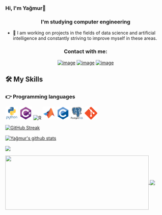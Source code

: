 ### Hi, I'm Yağmur👋

<h3 align="center">I'm studying computer engineering </h3>

- 🔭  I am working on projects in the fields of data science and artificial intelligence and constantly striving to improve myself in these areas.

<h3 align="center">Contact with me:</h3>
<div align="center">

[![image](https://img.shields.io/badge/LinkedIn-0077B5?style=for-the-badge&logo=linkedin&logoColor=white)](https://www.linkedin.com/in/yağmur-mutlu/)
[![image](https://img.shields.io/badge/Instagram-E4405F?style=for-the-badge&logo=instagram&logoColor=white)](https://www.instagram.com/yagmrmutluu/)
[![image](https://img.shields.io/badge/Gmail-D14836?style=for-the-badge&logo=gmail&logoColor=white)](mailto:yagmrmutlu@gmail.com)
  
</div>


## 🛠️ My Skills

### 👉 Programming languages
<p hizalama="sol">
  <img src="https://raw.githubusercontent.com/devicons/devicon/master/icons/python/python-original-wordmark.svg" width="40" height="40" />
  <img src="https://raw.githubusercontent.com/devicons/devicon/master/icons/csharp/csharp-original.svg" width="40" height="40" />
  <img src="https://cdn.jsdelivr.net/gh/devicons/devicon/icons/r/r-original.svg" alt="R" width="40" height="40"/>
  <img src="https://raw.githubusercontent.com/devicons/devicon/master/icons/matlab/matlab-original.svg" width="40" height="40" />
  <img src="https://raw.githubusercontent.com/devicons/devicon/master/icons/c/c-original.svg" width="40" height="40" />
  <img src="https://raw.githubusercontent.com/devicons/devicon/master/icons/postgresql/postgresql-original-wordmark.svg" width="40" height="40" />
  <img src="https://raw.githubusercontent.com/devicons/devicon/master/icons/git/git-original.svg" width="40" height="40" />


</p>

 [![GitHub Streak](http://github-readme-streak-stats.herokuapp.com?user=yagmurmutlu&theme=dark&date_format=M%20j%5B%2C%20Y%5D)](https://git.io/streak-stats)
 
   <a href="https://github.com/tunceratac/github-readme-stats"><img align="center" src="https://github-readme-stats.vercel.app/api?username=yagmurmutlu&show_icons=true&include_all_commits=true&theme=buefy&hide_border=true" alt="Yağmur's github stats" /></a> 

   <a href="https://github.com/yagmurmutlu/github-readme-stats"><img align="center" src="https://github-readme-stats.vercel.app/api/top-langs/?username=yagmurmutlu&layout=compact&theme=buefy&hide_border=true" /></a>
   
   <a href="https://github.com/nkthehustler/github-readme-stats">
<img width=450 height=170 align="center" src="https://github-readme-stats.vercel.app/api?username=gurkanmutllu&theme=black&show_icons=true&bg_color=0D1117&hide_border=true" />
</a>
<a href="https://github.com/nkthehustler/github-readme-stats">
<img align="center" src="https://github-readme-stats.vercel.app/api/top-langs/?username=gurkanmutllu&theme=black&layout=compact&bg_color=0D1117&hide_border=true" />
</a>

   

